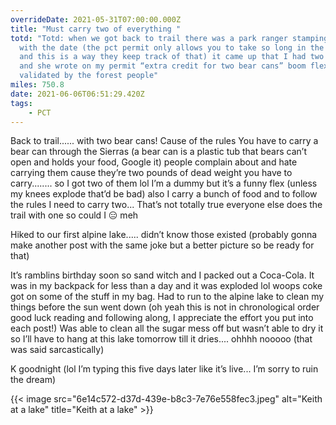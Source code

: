 ```yaml
---
overrideDate: 2021-05-31T07:00:00.000Z
title: "Must carry two of everything "
totd: "Totd: when we got back to trail there was a park ranger stamping permits
  with the date (the pct permit only allows you to take so long in the Sierras
  and this is a way they keep track of that) it came up that I had two bear cans
  and she wrote on my permit “extra credit for two bear cans” boom flex is
  validated by the forest people"
miles: 750.8
date: 2021-06-06T06:51:29.420Z
tags: 
    - PCT
---
```

Back to trail...... with two bear cans! Cause of the rules You have to carry a bear can through the Sierras (a bear can is a plastic tub that bears can’t open and holds your food, Google it) people complain about and hate carrying them cause they’re two pounds of dead weight you have to carry........ so I got two of them lol I’m a dummy but it’s a funny flex (unless my knees explode that’d be bad) also I carry a bunch of food and to follow the rules I need to carry two... That’s not totally true everyone else does the trail with one so could I 😑 meh



Hiked to our first alpine lake..... didn’t know those existed (probably gonna make another post with the same joke but a better picture so be ready for that)



It’s ramblins birthday soon so sand witch and I packed out a Coca-Cola. It was in my backpack for less than a day and it was exploded lol woops coke got on some of the stuff in my bag. Had to run to the alpine lake to clean my things before the sun went down (oh yeah this is not in chronological order good luck reading and following along, I appreciate the effort you put into each post!) Was able to clean all the sugar mess off but wasn’t able to dry it so I’ll have to hang at this lake tomorrow till it dries.... ohhhh nooooo (that was said sarcastically)



K goodnight (lol I’m typing this five days later like it’s live... I’m sorry to ruin the dream)



{{< image src="6e14c572-d37d-439e-b8c3-7e76e558fec3.jpeg" alt="Keith at a lake" title="Keith at a lake" >}}